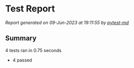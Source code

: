 # Test Report

*Report generated on 09-Jun-2023 at 19:11:55 by [pytest-md]*

[pytest-md]: https://github.com/hackebrot/pytest-md

## Summary

4 tests ran in 0.75 seconds

- 4 passed
